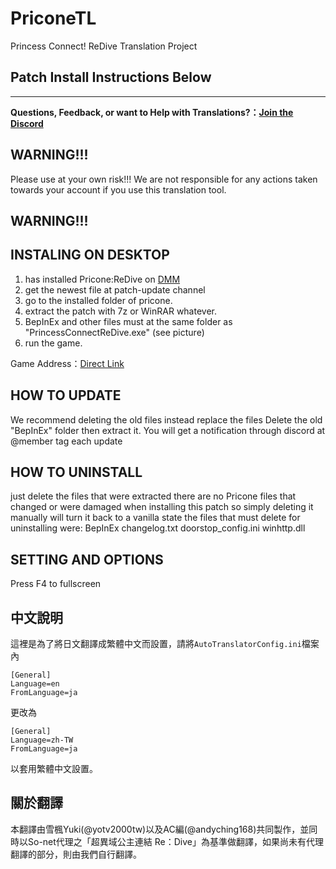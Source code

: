 # PriconeTL
 Princess Connect! ReDive Translation Project
 
## Patch Install Instructions Below  

---
<b>Questions, Feedback, or want to Help with Translations?：[Join the Discord](https://discord.gg/vZjAy67KpB)</b>

## WARNING!!!
Please use at your own risk!!!  We are not responsible for any actions taken towards your account if you use this translation tool.
## WARNING!!!

## INSTALING ON DESKTOP
1. has installed Pricone:ReDive on [DMM](http://www.dmm.com/netgame/top/guide/playerguide_html/=/ch_navi=/)
2. get the newest file at patch-update channel
3. go to the installed folder of pricone.
4. extract the patch with 7z or WinRAR whatever.
5. BepInEx and other files must at the same folder as "PrincessConnectReDive.exe"
(see picture)
6. run the game. 

Game Address：[Direct Link](https://dmg.priconne-redive.jp/)

## HOW TO UPDATE
We recommend deleting the old files instead replace the files 
Delete the old "BepInEx" folder then extract it.
You will get a notification through discord at @member tag each update

## HOW TO UNINSTALL
just delete the files that were extracted
there are no Pricone files that changed or were damaged when installing this patch so simply deleting it manually will turn it back to a vanilla state
the files that must delete for uninstalling were:
	BepInEx
	changelog.txt
	doorstop_config.ini
	winhttp.dll

## SETTING AND OPTIONS
Press F4 to fullscreen

## 中文說明
 這裡是為了將日文翻譯成繁體中文而設置，請將`AutoTranslatorConfig.ini`檔案內
 ```
 [General]
 Language=en
 FromLanguage=ja
 ```
 更改為
 ```
 [General]
 Language=zh-TW
 FromLanguage=ja
 ```
 以套用繁體中文設置。

## 關於翻譯
 本翻譯由雪楓Yuki(@yotv2000tw)以及AC編(@andyching168)共同製作，並同時以So-net代理之「超異域公主連結 Re：Dive」為基準做翻譯，如果尚未有代理翻譯的部分，則由我們自行翻譯。
